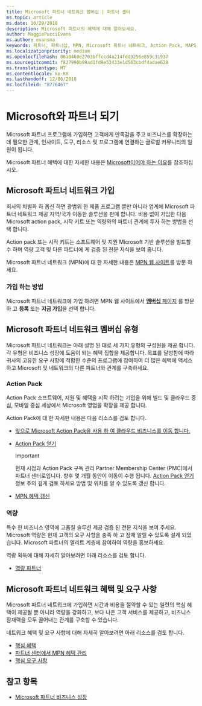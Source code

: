 ```yaml
---
title: Microsoft 파트너 네트워크 멤버십 | 파트너 센터
ms.topic: article
ms.date: 10/29/2018
description: Microsoft 파트너의 혜택에 대해 알아보세요.
author: MaggiePucciEvans
ms.author: evansma
keywords: 파트너, 파트너십, MPN, Microsoft 파트너 네트워크, Action Pack, MAPS, Action Pack 구독, 혜택, MPN 혜택, 멤버십, 실버, 골드, 역량
ms.localizationpriority: medium
ms.openlocfilehash: 06a8460e2703bffccd4a214fdd3256e859c31937
ms.sourcegitcommit: f827990b99ad1fd9e53433e1d563cbdf4adae628
ms.translationtype: MT
ms.contentlocale: ko-KR
ms.lasthandoff: 12/06/2018
ms.locfileid: "8776467"
---
```

# <a name="partner-with-microsoft"></a>Microsoft와 파트너 되기

Microsoft 파트너 프로그램에 가입하면 고객에게 만족감을 주고 비즈니스를 확장하는 데 필요한 관계, 인사이트, 도구, 리소스 및 프로그램에 연결하는 글로벌 커뮤니티의 일원이 됩니다.

Microsoft 파트너 혜택에 대한 자세한 내용은 [Microsoft이어야 하는 이유](https://partner.microsoft.com/business-opportunities/why-microsoft)를 참조하십시오. 

## <a name="join-the-microsoft-partner-network"></a>Microsoft 파트너 네트워크 가입

<!-- 12/5/18 The content below was copied and pasted directly from the Membership page of the MPN site (https://partner.microsoft.com/en-us/membership)-->

회사의 차별화 하 옵션 하면 광범위 한 제품 프로그램 뿐만 아니라 업계에 Microsoft 파트너 네트워크 제공 지역/국가 이동한 솔루션을 판매 합니다. 비용 없이 가입한 다음 Microsoft action pack, 시작 키트 또는 역량와의 파트너 관계에 투자 하는 방법을 선택 합니다.

Action pack 또는 시작 키트는 소프트웨어 및 지원 Microsoft 기반 솔루션을 빌드할 수 하며 역량 고객 및 다른 파트너에 게 검증 된 전문 지식을 보여 줍니다.

Microsoft 파트너 네트워크 (MPN)에 대 한 자세한 내용은 [MPN 웹 사이트](https://partner.microsoft.com/commercial)를 방문 하세요.

### <a name="how-to-join"></a>가입 하는 방법

Microsoft 파트너 네트워크에 가입 하려면 MPN 웹 사이트에서 [ **멤버십** 페이지](https://partner.microsoft.com/membership) 를 방문 하 고 **등록** 또는 **지금 가입**을 선택 합니다.

## <a name="microsoft-partner-network-membership-types"></a>Microsoft 파트너 네트워크 멤버십 유형

<!-- 12/5/18 The content below was copied and pasted directly from the Membership pages of the MPN site (https://partner.microsoft.com/en-us/membership)-->

Microsoft 파트너 네트워크는 아래 설명 된 대로 세 가지 유형의 구성원을 제공 합니다. 각 유형은 비즈니스 성장에 도움이 되는 혜택 집합을 제공합니다. 목표를 달성함에 따라 귀사의 고유한 요구 사항에 적합한 수준의 프로그램에 참여하여 더 많은 혜택에 액세스하고 Microsoft 및 네트워크의 다른 파트너와 관계를 구축하세요.

### <a name="action-pack"></a>Action Pack

Action Pack 소프트웨어, 지원 및 혜택을 시작 하려는 기업을 위해 빌드 및 클라우드 중심, 모바일 중심 세상에서 Microsoft 영업을 확장을 제공 합니다. 

Action Pack에 대 한 자세한 내용은 다음 리소스를 검토 합니다.

- [앞으로 Microsoft Action Pack을 사용 하 여 클라우드 비즈니스를 이동 합니다.](https://partner.microsoft.com/membership/action-pack)
- [Action Pack 얻기](mpn-get-action-pack.md)
  
    >[!IMPORTANT]
    >현재 시점과 Action Pack 구독 관리 Partner Membership Center (PMC)에서 파트너 센터로입니다. 향후 몇 개월 동안이 이동이 수행 됩니다. [Action Pack 얻기](mpn-get-action-pack.md) 정보 주의 깊게 검토 하세요 방법 및 위치를 알 수 있도록 갱신 합니다.  

- [MPN 혜택 갱신](renew-mpn-offers.md)

### <a name="competencies"></a>역량

특수 한 비즈니스 영역에 고품질 솔루션 제공 검증 된 전문 지식을 보여 주세요. Microsoft 역량은 현재 고객의 요구 사항을 충족 하 고 잠재 알릴 수 있도록 설계 되었습니다. Microsoft 파트너의 엘리트 계층에 참여하여 역량을 홍보하세요.

역량 획득에 대해 자세히 알아보려면 아래 리소스를 검토 합니다.

- [역량 파트너](https://partner.microsoft.com/membership/competencies)

## <a name="microsoft-partner-network-benefits-and-requirements"></a>Microsoft 파트너 네트워크 혜택 및 요구 사항

Microsoft 파트너 네트워크에 가입하면 시간과 비용을 절약할 수 있는 일련의 핵심 혜택이 제공될 뿐 아니라 역량을 강화하고, 보다 나은 고객 서비스를 제공하고, 비즈니스 잠재력을 모두 끌어내는 관계를 구축할 수 있습니다.

네트워크 혜택 및 요구 사항에 대해 자세히 알아보려면 아래 리소스를 검토 합니다.

- [핵심 혜택](https://partner.microsoft.com/en-us/membership/core-benefits#simple-tab-content-1)
- [파트너 센터에서 MPN 혜택 관리](manage-your-partner-network-benefits.md)
- [핵심 요구 사항](https://partner.microsoft.com/en-us/membership/core-benefits#simple-tab-content-2)

## <a name="see-also"></a>참고 항목
- [Microsoft 파트너 비즈니스 성장](grow-your-business.md)
